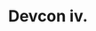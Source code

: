﻿---
number: 4
title: Devcon iv.
description: "Devcon 4 brought Ethereum's ecosystem and family back to Europe with a 2018 event at the Prague Convention Center in the Czech Republic (Czechia). With 3,000 strong in attendance, Devcon was filled with talks, experiences, teams from a matured application ecosystem, and more enterprise support than ever before."
location: 'Prague, Czech Republic'
startDate: 2018-10-30
endDate: 2018-11-02
imageUrl: '/assets/images/editions/Prague.png'
urls:
  - title: Watch
    url: https://archive.devcon.org/archive/watch?edition=4
---
